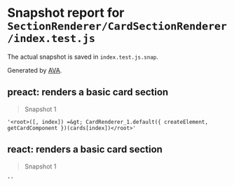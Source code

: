 # Snapshot report for `SectionRenderer/CardSectionRenderer/index.test.js`

The actual snapshot is saved in `index.test.js.snap`.

Generated by [AVA](https://ava.li).

## preact: renders a basic card section

> Snapshot 1

    '<root>([, index]) =&gt; CardRenderer_1.default({ createElement, getCardComponent })(cards[index])</root>'

## react: renders a basic card section

> Snapshot 1

    ''
